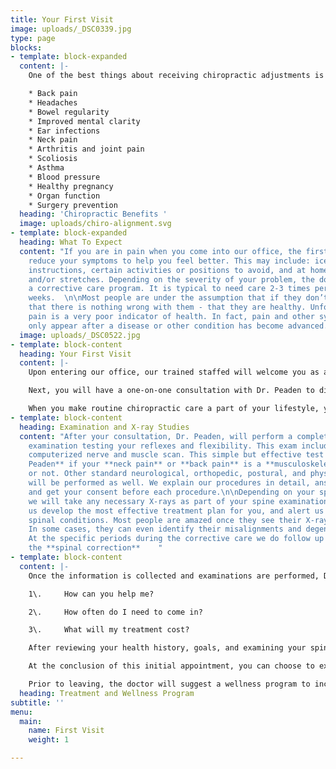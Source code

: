 ```yaml
---
title: Your First Visit
image: uploads/_DSC0339.jpg
type: page
blocks:
- template: block-expanded
  content: |-
    One of the best things about receiving chiropractic adjustments is that they are a completely drug-free path to healing the body naturally. Chiropractic benefits including helping to naturally improve problems such as:

    * Back pain
    * Headaches
    * Bowel regularity
    * Improved mental clarity
    * Ear infections
    * Neck pain
    * Arthritis and joint pain
    * Scoliosis
    * Asthma
    * Blood pressure
    * Healthy pregnancy
    * Organ function
    * Surgery prevention
  heading: 'Chiropractic Benefits '
  image: uploads/chiro-alignment.svg
- template: block-expanded
  heading: What To Expect
  content: "If you are in pain when you come into our office, the first goal is to
    reduce your symptoms to help you feel better. This may include: ice or heat application
    instructions, certain activities or positions to avoid, and at home exercises
    and/or stretches. Depending on the severity of your problem, the doctor will suggest
    a corrective care program. It is typical to need care 2-3 times per week for 4-12
    weeks.  \n\nMost people are under the assumption that if they don’t feel any pain
    that there is nothing wrong with them - that they are healthy. Unfortunately,
    pain is a very poor indicator of health. In fact, pain and other symptoms frequently
    only appear after a disease or other condition has become advanced."
  image: uploads/_DSC0522.jpg
- template: block-content
  heading: Your First Visit
  content: |-
    Upon entering our office, our trained staffed will welcome you as a member of our family.  We will request that you complete our patient forms. This paperwork provides us with your health history and information on your condition.

    Next, you will have a one-on-one consultation with Dr. Peaden to discuss your spinal health-related problems, concerns, and potential treatment options. This initial visit is designed for Dr. Peaden , to learn more about you, your condition( back pain, neck pain, headaches) , and  expectations to determine chiropractic care can meet your goals. It also is a time for you as a patient to determine if this is the right chiropractic office for you. Correcting your spine is a team effort. Once your body has fully healed, routine chiropractic care can help ensure that your physical problems do not return and keep your body in optimal condition. Just like continuing an exercise program and eating well in order to sustain the benefits of exercise and proper diet, it is necessary to continue chiropractic care to ensure the health of your musculoskeletal system.

    When you make routine chiropractic care a part of your lifestyle, you avoid many of the aches and pains that so many people suffer through, your joints will last longer, and you will be able to engage in more of the activities you love.
- template: block-content
  heading: Examination and X-ray Studies
  content: "After your consultation, Dr. Peaden, will perform a complete chiropractic
    examination testing your reflexes and flexibility. This exam includes a special
    computerized nerve and muscle scan. This simple but effective test will tell **Dr.
    Peaden** if your **neck pain** or **back pain** is a **musculoskeletal** issue
    or not. Other standard neurological, orthopedic, postural, and physical tests
    will be performed as well. We explain our procedures in detail, answer your questions
    and get your consent before each procedure.\n\nDepending on your specific condition,
    we will take any necessary X-rays as part of your spine examination.  X-rays help
    us develop the most effective treatment plan for you, and alert us of any serious
    spinal conditions. Most people are amazed once they see their X-rays up close.
    In some cases, they can even identify their misalignments and degeneration themselves.
    At the specific periods during the corrective care we do follow up x-rays to confirm
    the **spinal correction**    "
- template: block-content
  content: |-
    Once the information is collected and examinations are performed, Dr. Peaden will give you a detailed report of all findings and answer any questions including: 

    1\.     How can you help me?

    2\.     How often do I need to come in?

    3\.     What will my treatment cost?

    After reviewing your health history, goals, and examining your spine and X-rays, Dr. Peaden will discuss recommendations and notify you if your condition requires care with other providers.   Dr. Peaden will provide the best treatment and wellness program for your needs.

    At the conclusion of this initial appointment, you can choose to experience your first treatment. This may include spinal adjustments, physical therapy, and/or soft tissue massage.  Treatment is interactive, so you can express concerns about the different styles of treatment anytime.

    Prior to leaving, the doctor will suggest a wellness program to incorporate outside of treatment.  If you are in pain when you first come into our office this may include: ice or heat application instructions, certain activities or positions to avoid, and at home exercises and/or stretches.  If you desire, our wellness team will work with you also to create healthy habits and routines for your lifestyle.  Every person is unique; therefore, everyone requires a customized wellness plan.  The purpose of our wellness program is for you to achieve good spinal alignment, have a healthy diet, exercise, and maintain a positive mental state. 
  heading: Treatment and Wellness Program
subtitle: ''
menu:
  main:
    name: First Visit
    weight: 1

---
```

